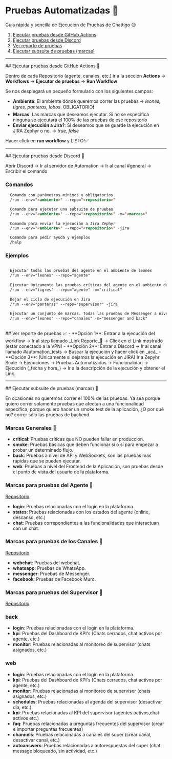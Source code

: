 # Pruebas Automatizadas 🤖

Guía rápida y sencilla de Ejecución de Pruebas de Chattigo 😉


1. [Ejecutar pruebas desde GitHub Actions](#id1)
2. [Ejecutar pruebas desde Discord](#id2)
3. [Ver reporte de pruebas](#id3)
4. [Ejecutar subsuite de pruebas (marcas)](#id4)


---


<div id='id1' />
## Ejecutar pruebas desde GitHub Actions 🚀

Dentro de cada Repositorio (agente, canales, etc.) ir a la sección **Actions** → **Workflows** → **Ejecutor de pruebas** → **Run Workflow**

Se nos desplegará un pequeño formulario con los siguientes campos:

- **Ambiente**: El ambiente dónde queremos correr las pruebas → _leones, tigres, panteras, lobos_. OBLIGATORIO❗
- **Marcas**: Las marcas que deseamos ejecutar. Si no se especifica ninguna se ejecutará el 100% de las pruebas de ese repositorio
- **Enviar ejecución a Jira?**: Si deseamos que se guarde la ejecución en JIRA Zephyr o no. → _true, false_

Hacer click en **run workflow** y LISTO!✅


---


<div id='id2' />
## Ejecutar pruebas desde Discord 👾

Abrir Discord → Ir al servidor de Automation → Ir al canal #general → Escribir el comando

### Comandos
```markdown
  Comando con parámetros mínimos y obligatorios
  /run --env="<ambiente>" --repo="<repositorio>" 

  Comando para ejecutar una subsuite de pruebas
  /run --env="<ambiente>" --repo="<repositorio>" -m="<marcas>"
  
  Comando para enviar la ejecución a Jira Zephyr
  /run --env="<ambiente>" --repo="<repositorio>" -jira

  Comando para pedir ayuda y ejemplos
  /help
```

### Ejemplos
```markdown

  Ejecutar todas las pruebas del agente en el ambiente de leones
  /run --env="leones" --repo="agente"
  
  Ejecutar únicamente las pruebas críticas del agente en el ambiente de tigres
  /run --env="tigres" --repo="agente" -m="critical"
  
  Dejar el ciclo de ejecución en Jira
  /run --env="panteras" --repo="supervisor" -jira
  
  Ejecutar un conjunto de marcas. Todas las pruebas de Messenger a nivel de Backend
  /run --env="leones" --repo="canales" -m="messenger and back"
  
 ```



<div id='id3' />
## Ver reporte de pruebas 📈
- **Opción 1**: Entrar a la ejecución del workflow → Ir al step llamado _Link Reporte_📌 → Click en el Link mostrado (estar conectado a la VPN)
- **Opción 2**: Entrar a Discord → Ir al canal llamado #automation_tests → Buscar la ejecución y hacer click en _acá_
- **Opción 3**: (Únicamente si dejamos la ejecución en JIRA) Ir a Zepyhr Scale → Ejecuciones → Pruebas Automatizadas → Funcionalidad → Ejecución (_fecha y hora_) → Ir a la descripción de la ejecución y obtener el Link.


---


<div id='id4' />
## Ejecutar subsuite de pruebas (marcas) 🔖

En ocasiones no queremos correr el 100% de las pruebas. Ya sea porque quiero correr solamente pruebas que afectan a una funcionalidad específica, porque quiero hacer un smoke test de la aplicación, ¿O por qué no? correr sólo las pruebas de backend.

### Marcas Generales 🔖

- **critical**: Pruebas críticas que NO pueden fallar en producción. 
- **smoke**: Pruebas básicas que deben funcionar si o sí para empezar a probar un determinado flujo.
- **back**: Pruebas a nivel de API y WebSockets, son las pruebas mas rápidas que se pueden ejecutar.
- **web**: Pruebas a nivel del Frontend de la Aplicación, son pruebas desde el punto de vista del usuario de la plataforma.

### Marcas para pruebas del Agente 🔖
[Repositorio](https://github.com/chattigodev/automation-agente)
- **login**: Pruebas relacionadas con el login en la plataforma.
- **states**: Pruebas relacionadas con los estados del agente (online, descanso, etc.)
- **chat**: Pruebas correpondientes a las funcionalidades que interactuan con un chat.

### Marcas para pruebas de los Canales 🔖
[Repositorio](https://github.com/chattigodev/automation-canales)
- **webchat**: Pruebas del webchat.
- **whatsapp**: Pruebas de WhatsApp.
- **messenger**: Pruebas de Messenger.
- **facebook**: Pruebas de Facebook Muro.

### Marcas para pruebas del Supervisor 🔖
[Repositorio](https://github.com/chattigodev/automation-supervisor)
### back
  - **login**: Pruebas relacionadas con el login en la plataforma.
  - **kpi**: Pruebas del Dashboard de KPI's (Chats cerrados, chat activos por agente, etc.)
  - **monitor**: Pruebas relacionadas al monitoreo de supervisor (chats asignados, etc.) 
### web
  - **login**: Pruebas relacionadas con el login en la plataforma.
  - **kpi**: Pruebas del Dashboard de KPI's (Chats cerrados, chat activos por agente, etc.)
  - **monitor**: Pruebas relacionadas al monitoreo de supervisor (chats asignados, etc.) 
  - **schedules**: Pruebas relacionadas al agenda del supervisor (desactivar día, etc.) 
  - **kpi**: Pruebas relacionadas al KPI del supervisor (agentes activos,chat activos etc.) 
  - **faq**: Pruebas relacionadas a preguntas frecuentes del supervisor (crear e importar preguntas frecuentes) 
  - **channels**:  Pruebas relacionadas a canales del super (crear canal, desactivar canal, etc.)
- **autoanswers**:  Pruebas relacionadas a autorespuestas del super (chat message bloqueado, sin actividad, etc.)
